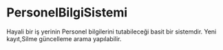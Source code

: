 # PersonelBilgiSistemi

Hayali bir iş yerinin Personel bilgilerini tutabileceği basit bir sistemdir. Yeni kayıt,Silme güncelleme arama yapılabilir.

